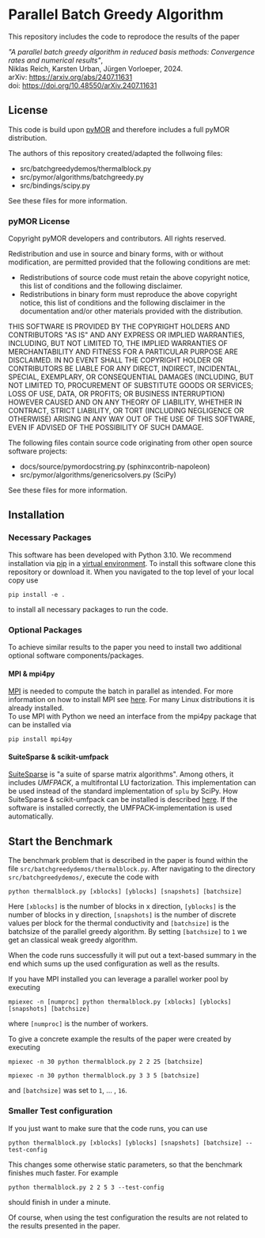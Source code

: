 # Parallel Batch Greedy Algorithm

This repository includes the code to reprodoce the results of the paper

*"A parallel batch greedy algorithm in reduced basis methods: Convergence rates and numerical results"*,  
Niklas Reich, Karsten Urban, Jürgen Vorloeper, 2024.  
arXiv: https://arxiv.org/abs/2407.11631  
doi: https://doi.org/10.48550/arXiv.2407.11631

## License

This code is build upon [pyMOR](https://pymor.org/) and therefore includes a full pyMOR distribution.

The authors of this repository created/adapted the follwoing files:

* src/batchgreedydemos/thermalblock.py
* src/pymor/algorithms/batchgreedy.py
* src/bindings/scipy.py

See these files for more information.

### pyMOR License

Copyright pyMOR developers and contributors. All rights reserved.

Redistribution and use in source and binary forms, with or without modification, are permitted provided that the
following conditions are met:

* Redistributions of source code must retain the above copyright notice, this list of conditions and the following
  disclaimer.
* Redistributions in binary form must reproduce the above copyright notice, this list of conditions and the following
  disclaimer in the documentation and/or other materials provided with the distribution.

THIS SOFTWARE IS PROVIDED BY THE COPYRIGHT HOLDERS AND CONTRIBUTORS "AS IS" AND ANY EXPRESS OR IMPLIED WARRANTIES,
INCLUDING, BUT NOT LIMITED TO, THE IMPLIED WARRANTIES OF MERCHANTABILITY AND FITNESS FOR A PARTICULAR PURPOSE ARE
DISCLAIMED. IN NO EVENT SHALL THE COPYRIGHT HOLDER OR CONTRIBUTORS BE LIABLE FOR ANY DIRECT, INDIRECT, INCIDENTAL,
SPECIAL, EXEMPLARY, OR CONSEQUENTIAL DAMAGES (INCLUDING, BUT NOT LIMITED TO, PROCUREMENT OF SUBSTITUTE GOODS OR
SERVICES; LOSS OF USE, DATA, OR PROFITS; OR BUSINESS INTERRUPTION) HOWEVER CAUSED AND ON ANY THEORY OF LIABILITY,
WHETHER IN CONTRACT, STRICT LIABILITY, OR TORT (INCLUDING NEGLIGENCE OR OTHERWISE) ARISING IN ANY WAY OUT OF THE USE OF
THIS SOFTWARE, EVEN IF ADVISED OF THE POSSIBILITY OF SUCH DAMAGE.

The following files contain source code originating from other open source software projects:

* docs/source/pymordocstring.py  (sphinxcontrib-napoleon)
* src/pymor/algorithms/genericsolvers.py (SciPy)

See these files for more information.

## Installation
### Necessary Packages

This software has been developed with Python 3.10.
We recommend installation via [pip](https://pip.pypa.io/en/stable/) in a [virtual environment](https://virtualenv.pypa.io/en/latest/).
To install this software clone this repository or download it. When you navigated to the top level of your local copy use

    pip install -e .

to install all necessary packages to run the code.  

### Optional Packages
To achieve similar results to the paper you need to install two additional optional software components/packages.

#### MPI & mpi4py
[MPI](https://www.mpi-forum.org/) is needed to compute the batch in parallel as intended. For more information on how to install MPI see [here](https://docs.open-mpi.org/en/v5.0.x/installing-open-mpi/quickstart.html). For many Linux distributions it is already installed.  
To use MPI with Python we need an interface from the mpi4py package that can be installed via

    pip install mpi4py

#### SuiteSparse & scikit-umfpack
[SuiteSparse](https://people.engr.tamu.edu/davis/suitesparse.html) is "a suite of sparse matrix algorithms". Among others, it includes *UMFPACK*, a multifrontal LU factorization. This implementation can be used instead of the standard implementation of `splu` by SciPy. How SuiteSparse & scikit-umfpack can be installed is described [here](https://scikit-umfpack.github.io/scikit-umfpack/install.html). If the software is installed correctly, the UMFPACK-implementation is used automatically.

## Start the Benchmark

The benchmark problem that is described in the paper is found within the file `src/batchgreedydemos/thermalblock.py`. After navigating to the directory `src/batchgreedydemos/`, execute the code with

    python thermalblock.py [xblocks] [yblocks] [snapshots] [batchsize]

Here `[xblocks]` is the number of blocks in x direction, `[yblocks]` is the number of blocks in y direction, `[snapshots]` is the number of discrete values per block for the thermal conductivity and `[batchsize]` is the batchsize of the parallel greedy algorithm. By setting `[batchsize]` to `1` we get an classical weak greedy algorithm.

When the code runs successfully it will put out a text-based summary in the end which sums up the used configuration as well as the results.

If you have MPI installed you can leverage a parallel worker pool by executing

    mpiexec -n [numproc] python thermalblock.py [xblocks] [yblocks] [snapshots] [batchsize]

where `[numproc]` is the number of workers.

To give a concrete example the results of the paper were created by executing

    mpiexec -n 30 python thermalblock.py 2 2 25 [batchsize]
<!-- tsk -->
    mpiexec -n 30 python thermalblock.py 3 3 5 [batchsize]
    

and `[batchsize]` was set to `1`, ... , `16`.

### Smaller Test configuration

If you just want to make sure that the code runs, you can use

    python thermalblock.py [xblocks] [yblocks] [snapshots] [batchsize] --test-config

This changes some otherwise static parameters, so that the benchmark finishes much faster.
For example

    python thermalblock.py 2 2 5 3 --test-config

should finish in under a minute.

Of course, when using the test configuration the results are not related to the results 
presented in the paper.
